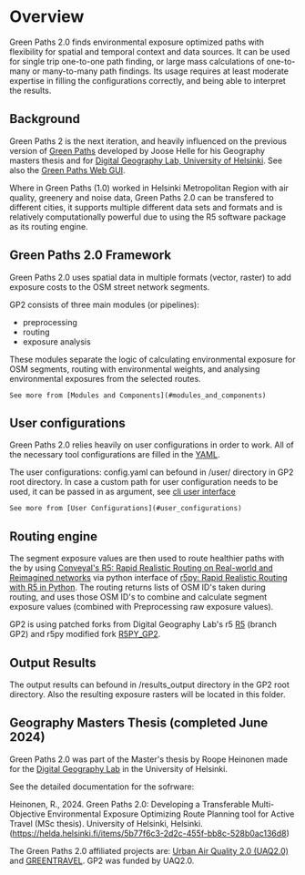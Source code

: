 # Overview
Green Paths 2.0 finds environmental exposure optimized paths with flexibility for spatial and temporal context and data sources. It can be used for single trip one-to-one path finding, or large mass calculations of one-to-many or many-to-many path findings.
Its usage requires at least moderate expertise in filling the configurations correctly, and being able to interpret the results.

## Background
Green Paths 2 is the next iteration, and heavily influenced on the previous version of [Green Paths](https://www.helsinki.fi/en/researchgroups/digital-geography-lab/green-paths)
developed by Joose Helle for his Geography masters thesis and for [Digital Geography Lab, University of Helsinki](https://www.helsinki.fi/en/researchgroups/digital-geography-lab). See also the [Green Paths Web GUI](https://green-paths.web.app/?map=streets). 

Where in Green Paths (1.0) worked in Helsinki Metropolitan Region with air quality, greenery and noise data, Green Paths 2.0 can be transfered to different cities, it supports multiple different data sets and formats and is relatively computationally powerful due to using the R5 software package as its routing engine.


## Green Paths 2.0 Framework
Green Paths 2.0 uses spatial data in multiple formats (vector, raster) to add exposure costs to the OSM street network segments. 

GP2 consists of three main modules (or pipelines):

- preprocessing
- routing
- exposure analysis

These modules separate the logic of calculating environmental exposure for OSM segments, routing with environmental weights, and analysing environmental exposures from the selected routes.

```{hint}
See more from [Modules and Components](#modules_and_components)
```

## User configurations
Green Paths 2.0 relies heavily on user configurations in order to work. All of the necessary tool configurations are filled in the [YAML](https://yaml.org/).

The user configurations: config.yaml can befound in /user/ directory in GP2 root directory.
In case a custom path for user configuration needs to be used, it can be passed in as argument, see [cli user interface](#cli_user_interface)

```{hint}
See more from [User Configurations](#user_configurations)
```
## Routing engine
The segment exposure values are then used to route healthier paths with the by using [Conveyal's R5: Rapid Realistic Routing on Real-world and Reimagined networks](https://github.com/conveyal/r5) via python interface of [r5py: Rapid Realistic Routing with R5 in Python](https://github.com/r5py/r5py). The routing returns lists of OSM ID's taken during routing, and uses those OSM ID's to combine and calculate segment exposure values (combined with Preprocessing raw exposure values).

GP2 is using patched forks from Digital Geography Lab's r5 [R5](https://github.com/DigitalGeographyLab/r5/tree/gp2) (branch GP2) and r5py modified fork [R5PY_GP2](https://github.com/DigitalGeographyLab/r5py_gp2).

## Output Results
The output results can befound in /results_output directory in the GP2 root directory.
Also the resulting exposure rasters will be located in this folder.


## Geography Masters Thesis (completed June 2024)
Green Paths 2.0 was part of the Master's thesis by Roope Heinonen made for the [Digital Geography Lab](https://www.helsinki.fi/en/researchgroups/digital-geography-lab) in the University of Helsinki.

See the detailed documentation for the sofrware:

Heinonen, R., 2024. Green Paths 2.0: Developing a Transferable Multi-Objective Environmental Exposure Optimizing Route Planning tool for Active Travel (MSc thesis). University of Helsinki, Helsinki. (https://helda.helsinki.fi/items/5b77f6c3-2d2c-455f-bb8c-528b0ac136d8) 

The Green Paths 2.0 affiliated projects are: [Urban Air Quality 2.0 (UAQ2.0)](https://www.hsy.fi/en/hsy/hsys-projects/project-pages/urban-air-quality-2.0-project/) and [GREENTRAVEL](https://www.helsinki.fi/en/researchgroups/digital-geography-lab/projects/greentravel). GP2 was funded by UAQ2.0.

